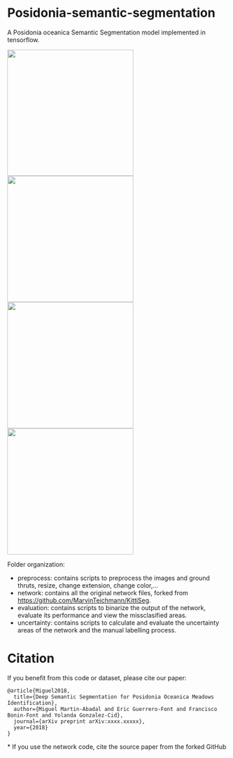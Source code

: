 # Posidonia-semantic-segmentation

A Posidonia oceanica Semantic Segmentation model implemented in tensorflow.


<img src="examples/159_00003.png" width="288"> <img src="examples/159_00003_green.png" width="288">
<img src="examples/v1_mix011.png" width="288"> <img src="examples/v1_mix011_green.png" width="288">

Folder organization:

* preprocess: contains scripts to preprocess the images and ground thruts, resize, change extension, change color,...
* network: contains all the original network files, forked from https://github.com/MarvinTeichmann/KittiSeg.
* evaluation: contains scripts to binarize the output of the network, evaluate its performance and view the missclasified areas.
* uncertainty: contains scripts to calculate and evaluate the uncertainty areas of the network and the manual labelling process.

# Citation

If you benefit from this code or dataset, please cite our paper:

```
@article{Miguel2018,
  title={Deep Semantic Segmentation for Posidonia Oceanica Meadows Identification},
  author={Miguel Martin-Abadal and Eric Guerrero-Font and Francisco Bonin-Font and Yolanda Gonzalez-Cid},
  journal={arXiv preprint arXiv:xxxx.xxxxx},
  year={2018}
}
```
\* If you use the network code, cite the source paper from the forked GitHub
